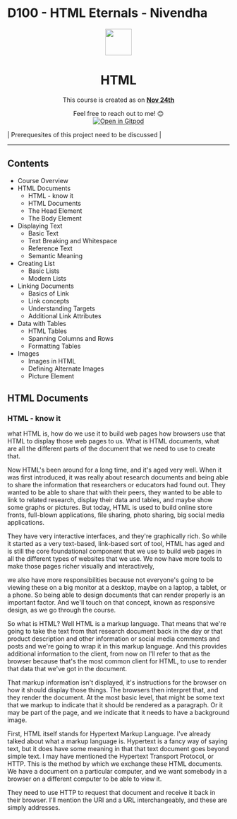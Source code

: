# D100 - HTML Eternals - Nivendha

<div align="center">
  <img height="60" src="https://img.icons8.com/color/48/000000/html-5--v1.png"/>
  <h1>HTML</h1>

<span>This course is created as on <a href=#><b>Nov 24th</b></a>
</span>

Feel free to reach out to me! 😊 <br />
[![Open in Gitpod](https://gitpod.io/button/open-in-gitpod.svg)](https://gitpod.io/#https://github.com/eternals-school/D100)

</div>

| Prerequesites of this project need to be discussed  |

---
## Contents

+ Course Overview
+ HTML Documents
  - HTML - know it
  - HTML Documents
  - The Head Element
  - The Body Element
+ Displaying Text
  - Basic Text
  - Text Breaking and Whitespace
  - Reference Text
  - Semantic Meaning
+ Creating List
  - Basic Lists
  - Modern Lists
+ Linking Documents
  - Basics of Link
  - Link concepts
  - Understanding Targets
  - Additional Link Attributes
+ Data with Tables
  - HTML Tables
  - Spanning Columns and Rows
  - Formatting Tables
+ Images
  - Images in HTML
  - Defining Alternate Images
  - Picture Element

## HTML Documents
<!-- <details><summary><b>HTML - know it</b></summary> -->
### HTML - know it
<p>
what HTML is, 
how do we use it to build web pages 
how browsers use that HTML to display those web pages to us.
What is HTML documents, 
what are all the different parts of the document that we need to use to create that.

Now HTML's been around for a long time, and it's aged very well. When it was first introduced, it was really about research documents and being able to share the information that researchers or educators had found out. They wanted to be able to share that with their peers, they wanted to be able to link to related research, display their data and tables, and maybe show some graphs or pictures. But today, HTML is used to build online store fronts, full-blown applications, file sharing, photo sharing, big social media applications. 

They have very interactive interfaces, and they're graphically rich. So while it started as a very text-based, link-based sort of tool, HTML has aged and is still the core foundational component that we use to build web pages in all the different types of websites that we use. We now have more tools to make those pages richer visually and interactively,

we also have more responsibilities because not everyone's going to be viewing these on a big monitor at a desktop, maybe on a laptop, a tablet, or a phone. So being able to design documents that can render properly is an important factor. And we'll touch on that concept, known as responsive design, as we go through the course. 

So what is HTML? Well HTML is a markup language. That means that we're going to take the text from that research document back in the day or that product description and other information or social media comments and posts and we're going to wrap it in this markup language. And this provides additional information to the client, from now on I'll refer to that as the browser because that's the most common client for HTML, to use to render that data that we've got in the document. 

That markup information isn't displayed, it's instructions for the browser on how it should display those things. The browsers then interpret that, and they render the document. At the most basic level, that might be some text that we markup to indicate that it should be rendered as a paragraph. Or it may be part of the page, and we indicate that it needs to have a background image. 

First, HTML itself stands for Hypertext Markup Language. I've already talked about what a markup language is. Hypertext is a fancy way of saying text, but it does have some meaning in that that text document goes beyond simple text. 
I may have mentioned the Hypertext Transport Protocol, or HTTP. This is the method by which we exchange these HTML documents. 
We have a document on a particular computer, and we want somebody in a browser on a different computer to be able to view it. 

They need to use HTTP to request that document and receive it back in their browser. I'll mention the URI and a URL interchangeably, and these are simply addresses. 

</p>
</details>